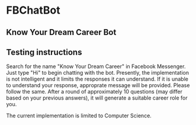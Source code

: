 # FBChatBot

## Know Your Dream Career Bot

## Testing instructions
Search for the name "Know Your Dream Career" in Facebook Messenger. Just type "Hi" to begin chatting with the bot. Presently, the implementation is not intelligent and it limits the responses it can understand. If it is unable to understand your response, approprate message will be provided. Please follow the same. After a round of approximately 10 questions (may differ based on your previous answers), it will generate a suitable career role for you.

The current implementation is limited to Computer Science.
